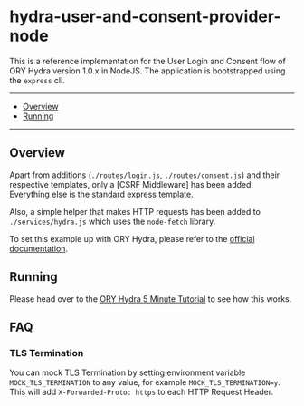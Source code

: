 # hydra-user-and-consent-provider-node

This is a reference implementation for the User Login and Consent flow of ORY Hydra version 1.0.x in NodeJS. The
application is bootstrapped using the `express` cli.

---

<!-- START doctoc generated TOC please keep comment here to allow auto update -->
<!-- DON'T EDIT THIS SECTION, INSTEAD RE-RUN doctoc TO UPDATE -->

- [Overview](#overview)
- [Running](#running)

<!-- END doctoc generated TOC please keep comment here to allow auto update -->

---

## Overview

Apart from additions (`./routes/login.js`, `./routes/consent.js`) and their respective templates, only a [CSRF Middleware]
has been added. Everything else is the standard express template.

Also, a simple helper that makes HTTP requests has been added to `./services/hydra.js` which uses the `node-fetch`
library.

To set this example up with ORY Hydra, please refer to the [official documentation](https://www.ory.sh/docs).

## Running

Please head over to the [ORY Hydra 5 Minute Tutorial](https://www.ory.sh/docs/hydra/5min-tutorial) to see how this works.

## FAQ

### TLS Termination

You can mock TLS Termination by setting environment variable `MOCK_TLS_TERMINATION` to any value, for example `MOCK_TLS_TERMINATION=y`.
This will add `X-Forwarded-Proto: https` to each HTTP Request Header.
